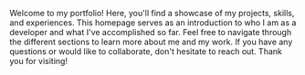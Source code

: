 Welcome to my portfolio! Here, you'll find a showcase of my projects, skills, and experiences. This homepage serves as an introduction to who I am as a developer and what I've accomplished so far. Feel free to navigate through the different sections to learn more about me and my work. If you have any questions or would like to collaborate, don't hesitate to reach out. Thank you for visiting!


